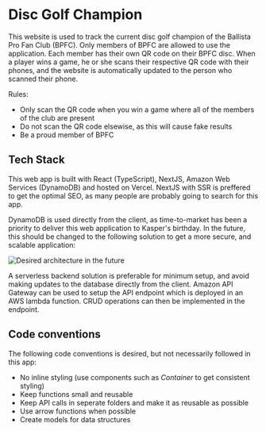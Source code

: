 # Disc Golf Champion
This website is used to track the current disc golf champion of the Ballista Pro Fan Club (BPFC). Only members of BPFC are allowed to use the application. Each member has their own QR code on their BPFC disc. When a player wins a game, he or she scans their respective QR code with their phones, and the website is automatically updated to the person who scanned their phone.

Rules:
- Only scan the QR code when you win a game where all of the members of the club are present
- Do not scan the QR code elsewise, as this will cause fake results
- Be a proud member of BPFC


## Tech Stack
This web app is built with React (TypeScript), NextJS, Amazon Web Services (DynamoDB) and hosted on Vercel. NextJS with SSR is preffered to get the optimal SEO, as many people are probably going to search for this app.

DynamoDB is used directly from the client, as time-to-market has been a priority to deliver this web application to Kasper's birthday. In the future, this should be changed to the following solution to get a more secure, and scalable application:


![Desired architecture in the future](https://miro.medium.com/max/1390/1*9h2Xu-KQFa3E7rcuaT2UQA.png)

A serverless backend solution is preferable for minimum setup, and avoid making updates to the database directly from the client. Amazon API Gateway can be used to setup the API endpoint which is deployed in an AWS lambda function. CRUD operations can then be implemented in the endpoint.

## Code conventions
The following code conventions is desired, but not necessarily followed in this app:
- No inline styling (use components such as _Container_ to get consistent styling)
- Keep functions small and reusable
- Keep API calls in seperate folders and make it as reusable as possible
- Use arrow functions when possible
- Create models for data structures
